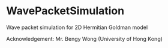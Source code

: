 # WavePacketSimulation

Wave packet simulation for 2D Hermitian Goldman model



Acknowledgement: Mr. Bengy Wong (University of Hong Kong)
